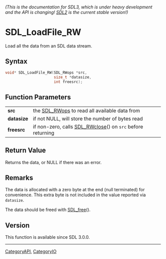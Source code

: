 ###### (This is the documentation for SDL3, which is under heavy development and the API is changing! [SDL2](https://wiki.libsdl.org/SDL2/) is the current stable version!)
# SDL_LoadFile_RW

Load all the data from an SDL data stream.

## Syntax

```c
void* SDL_LoadFile_RW(SDL_RWops *src,
                      size_t *datasize,
                      int freesrc);

```

## Function Parameters

|                  |                                                                           |
| ---------------- | ------------------------------------------------------------------------- |
| **src**          | the [SDL_RWops](SDL_RWops) to read all available data from                |
| **datasize**     | if not NULL, will store the number of bytes read                          |
| **freesrc**      | if non-zero, calls [SDL_RWclose](SDL_RWclose)() on `src` before returning |

## Return Value

Returns the data, or NULL if there was an error.

## Remarks

The data is allocated with a zero byte at the end (null terminated) for
convenience. This extra byte is not included in the value reported via
`datasize`.

The data should be freed with [SDL_free](SDL_free)().

## Version

This function is available since SDL 3.0.0.

----
[CategoryAPI](CategoryAPI), [CategoryIO](CategoryIO)

